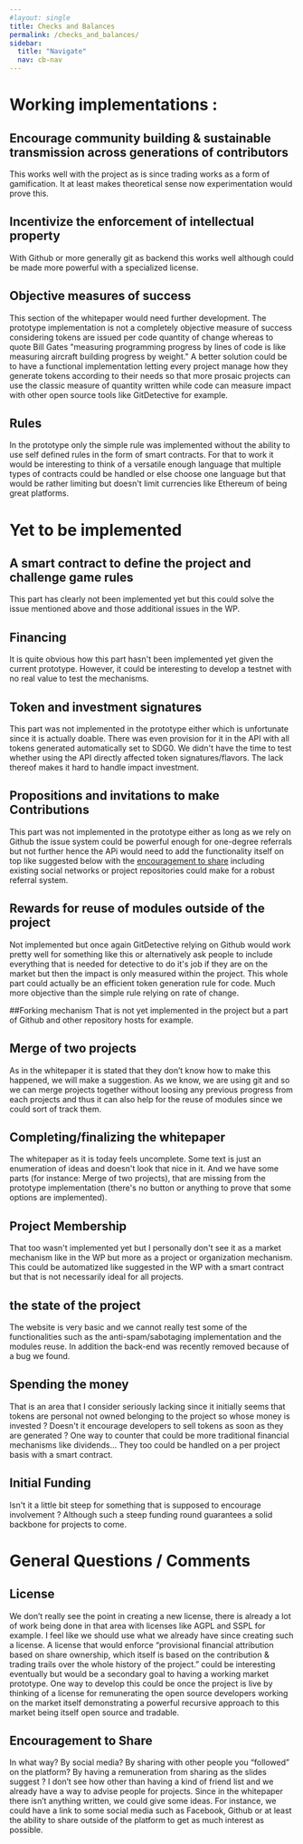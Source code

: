 ```yaml
---
#layout: single
title: Checks and Balances
permalink: /checks_and_balances/
sidebar:
  title: "Navigate"
  nav: cb-nav  
---
```


# Working implementations :

## Encourage community building & sustainable transmission across generations of contributors
This works well with the project as is since trading works as a form of gamification. It at least makes theoretical sense now experimentation would prove this.

## Incentivize the enforcement of intellectual property
With Github or more generally git as backend this works well although could be made more powerful with a specialized license.

## Objective measures of success
This section of the whitepaper would need further development. The prototype implementation is not a completely objective measure of success considering tokens are issued per code quantity of change whereas to quote Bill Gates "measuring programming progress by lines of code is like measuring aircraft building progress by weight." A better solution could be to have a functional implementation letting every project manage how they generate tokens according to their needs so that more prosaic projects can use the classic measure of quantity written while code can measure impact with other open source tools like GitDetective for example.

## Rules
In the prototype only the simple rule was implemented without the ability to use self defined rules in the form of smart contracts. For that to work it would be interesting to think of a versatile enough language that multiple types of contracts could be handled or else choose one language but that would be rather limiting but doesn't limit currencies like Ethereum of being great platforms.

# Yet to be implemented

## A smart contract to define the project and challenge game rules
This part has clearly not been implemented yet but this could solve the issue mentioned above and those additional issues in the WP.

## Financing
It is quite obvious how this part hasn't been implemented yet given the current prototype. However, it could be interesting to develop a testnet with no real value to test the mechanisms.

## Token and investment signatures
This part was not implemented in the prototype either which is unfortunate since it is actually doable. There was even provision for it in the API with all tokens generated automatically set to SDG0. We didn't have the time to test whether using the API directly affected token signatures/flavors. The lack thereof makes it hard to handle impact investment.

## Propositions and invitations to make Contributions
This part was not implemented in the prototype either as long as we rely on Github the issue system could be powerful enough for one-degree referrals but not further hence the APi would need to add the functionality itself on top like suggested below with the [encouragement to share](#encouragement-to-share) including existing social networks or project repositories could make for a robust referral system.

## Rewards for reuse of modules outside of the project
Not implemented but once again GitDetective relying on Github would work pretty well for something like this or alternatively ask people to include everything that is needed for detective to do it's job if they are on the market but then the impact is only measured within the project. This whole part could actually be an efficient token generation rule for code. Much more objective than the simple rule relying on rate of change.

##Forking mechanism
That is not yet implemented in the project but a part of Github and other repository hosts for example.

## Merge of two projects
As in the whitepaper it is stated that they don’t know how to make this happened, we will make a suggestion.
As we know, we are using git and so we can merge projects together without loosing any previous progress from each projects and thus it can also help for the reuse of modules since we could sort of track them.

## Completing/finalizing the whitepaper
The whitepaper as it is today feels uncomplete. Some text is just an enumeration of ideas and doesn't look that nice in it. And we have some parts (for instance: Merge of two projects), that are missing from the prototype implementation (there's no button or anything to prove that some options are implemented).

## Project Membership
That too wasn't implemented yet but I personally don't see it as a market mechanism like in the WP but more as a project or organization mechanism. This could be automatized like suggested in the WP with a smart contract but that is not necessarily ideal for all projects.

## the state of the project
The website is very basic and we cannot really test some of the functionalities such as the anti-spam/sabotaging implementation and the modules reuse. In addition the back-end was recently removed because of a bug we found.

## Spending the money
That is an area that I consider seriously lacking since it initially seems that tokens are personal not owned belonging to the project so whose money is invested ? Doesn't it encourage developers to sell tokens as soon as they are generated ? One way to counter that could be more traditional financial mechanisms like dividends... They too could be handled on a per project basis with a smart contract.

## Initial Funding
Isn't it a little bit steep for something that is supposed to encourage involvement ? Although such a steep funding round guarantees a solid backbone for projects to come.

# General Questions / Comments

## License
We don’t really see the point in creating a new license, there is already a lot of work being done in that area with licenses like AGPL and SSPL for example. I feel like we should use what we already have since creating such a license. A license that would enforce “provisional financial attribution based on share ownership, which itself is based on the contribution & trading trails over the whole history of the project.” could be interesting eventually but would be a secondary goal to having a working market prototype. One way to develop this could be once the project is live by thinking of a license for remunerating the open source developers working on the market itself demonstrating a powerful recursive approach to this market being itself open source and tradable.

## Encouragement to Share
In what way? By social media? By sharing with other people you “followed” on the platform? By having a remuneration from sharing as the slides suggest ?
I don’t see how other than having a kind of friend list and we already have a way to advise people for projects.
Since in the whitepaper there isn’t anything written, we could give some ideas.
For instance, we could have a link to some social media such as Facebook, Github or at least the ability to share outside of the platform to get as much interest as possible.

